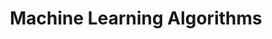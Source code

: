 ---
types: "word"

title: "Machine Learning Algorithms"

categories: ['']

tags: ['Machine', 'Learning', 'Algorithms']

arabic: 'خوارزمات التعلم الآلي'

arexps: []

enwords: ['Machine Learning Algorithms']

enexps: []

arlexicons: 'خ'

enlexicons: 'M'

authors: ['Ruqayya Roshdy']

translators: ['']

citations: 'العربية والذكاء الاصطناعي'

sources: 'مركز الملك عبدالله بن عبدالعزيز الدولي لخدمة اللغة العربية'

word: "true"

slug: ""
---